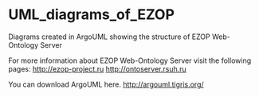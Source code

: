 # UML_diagrams_of_EZOP
Diagrams created in ArgoUML showing the structure of EZOP Web-Ontology Server

For more information about EZOP Web-Ontology Server visit the following pages:
http://ezop-project.ru
http://ontoserver.rsuh.ru
 
You can download ArgoUML here.
http://argouml.tigris.org/
